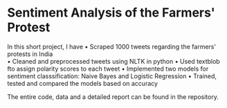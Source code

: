 # Sentiment Analysis of the Farmers' Protest

In this short project, I have 
• Scraped 1000 tweets regarding the farmers' protests in India <br />
• Cleaned and preprocessed tweets using NLTK in python
• Used textblob fto assign polarity scores to each tweet
• Implemented two models for sentiment classsification: Naive Bayes and Logistic Regression
• Trained, tested and compared the models based on accuracy

The entire code, data and a detailed report can be found in the repository. 
